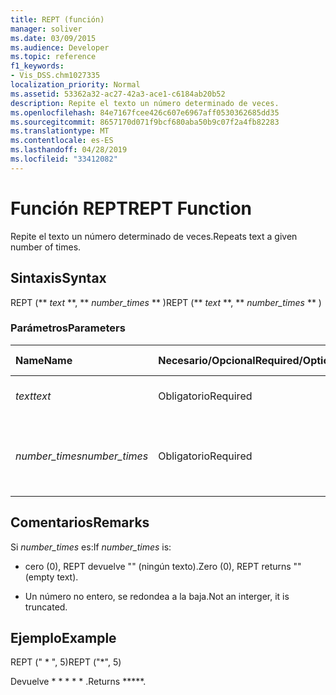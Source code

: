 ```yaml
---
title: REPT (función)
manager: soliver
ms.date: 03/09/2015
ms.audience: Developer
ms.topic: reference
f1_keywords:
- Vis_DSS.chm1027335
localization_priority: Normal
ms.assetid: 53362a32-ac27-42a3-ace1-c6184ab20b52
description: Repite el texto un número determinado de veces.
ms.openlocfilehash: 84e7167fcee426c607e6967aff0530362685dd35
ms.sourcegitcommit: 8657170d071f9bcf680aba50b9c07f2a4fb82283
ms.translationtype: MT
ms.contentlocale: es-ES
ms.lasthandoff: 04/28/2019
ms.locfileid: "33412082"
---
```

# <a name="rept-function"></a><span data-ttu-id="1db2c-103">Función REPT</span><span class="sxs-lookup"><span data-stu-id="1db2c-103">REPT Function</span></span>

<span data-ttu-id="1db2c-104">Repite el texto un número determinado de veces.</span><span class="sxs-lookup"><span data-stu-id="1db2c-104">Repeats text a given number of times.</span></span> 
  
## <a name="syntax"></a><span data-ttu-id="1db2c-105">Sintaxis</span><span class="sxs-lookup"><span data-stu-id="1db2c-105">Syntax</span></span>

<span data-ttu-id="1db2c-106">REPT (\*\* *text* \*\*, \*\* *number_times* \*\* )</span><span class="sxs-lookup"><span data-stu-id="1db2c-106">REPT (\*\* *text* \*\*, \*\* *number_times* \*\* )</span></span> 
  
### <a name="parameters"></a><span data-ttu-id="1db2c-107">Parámetros</span><span class="sxs-lookup"><span data-stu-id="1db2c-107">Parameters</span></span>

|<span data-ttu-id="1db2c-108">**Name**</span><span class="sxs-lookup"><span data-stu-id="1db2c-108">**Name**</span></span>|<span data-ttu-id="1db2c-109">**Necesario/Opcional**</span><span class="sxs-lookup"><span data-stu-id="1db2c-109">**Required/Optional**</span></span>|<span data-ttu-id="1db2c-110">**Tipo de datos**</span><span class="sxs-lookup"><span data-stu-id="1db2c-110">**Data Type**</span></span>|<span data-ttu-id="1db2c-111">**Descripción**</span><span class="sxs-lookup"><span data-stu-id="1db2c-111">**Description**</span></span>|
|:-----|:-----|:-----|:-----|
| <span data-ttu-id="1db2c-112">_text_</span><span class="sxs-lookup"><span data-stu-id="1db2c-112">_text_</span></span> <br/> |<span data-ttu-id="1db2c-113">Obligatorio</span><span class="sxs-lookup"><span data-stu-id="1db2c-113">Required</span></span>  <br/> |<span data-ttu-id="1db2c-114">**String**</span><span class="sxs-lookup"><span data-stu-id="1db2c-114">**String**</span></span> <br/> | <span data-ttu-id="1db2c-115">El texto que se desea repetir.</span><span class="sxs-lookup"><span data-stu-id="1db2c-115">The text you want to repeat.</span></span>  <br/> |
| <span data-ttu-id="1db2c-116">_number_times_</span><span class="sxs-lookup"><span data-stu-id="1db2c-116">_number_times_</span></span> <br/> |<span data-ttu-id="1db2c-117">Obligatorio</span><span class="sxs-lookup"><span data-stu-id="1db2c-117">Required</span></span>  <br/> |<span data-ttu-id="1db2c-118">**Number**</span><span class="sxs-lookup"><span data-stu-id="1db2c-118">**Number**</span></span> <br/> |<span data-ttu-id="1db2c-119">Número positivo que indica las veces que debe aparecer el texto.</span><span class="sxs-lookup"><span data-stu-id="1db2c-119">A positive number specifying the number of times to repeat text.</span></span>  <br/> |
   
## <a name="remarks"></a><span data-ttu-id="1db2c-120">Comentarios</span><span class="sxs-lookup"><span data-stu-id="1db2c-120">Remarks</span></span>

<span data-ttu-id="1db2c-121">Si  *number_times*  es:</span><span class="sxs-lookup"><span data-stu-id="1db2c-121">If  *number_times*  is:</span></span> 
  
- <span data-ttu-id="1db2c-122">cero (0), REPT devuelve "" (ningún texto).</span><span class="sxs-lookup"><span data-stu-id="1db2c-122">Zero (0), REPT returns "" (empty text).</span></span>
    
- <span data-ttu-id="1db2c-123">Un número no entero, se redondea a la baja.</span><span class="sxs-lookup"><span data-stu-id="1db2c-123">Not an interger, it is truncated.</span></span>
    
## <a name="example"></a><span data-ttu-id="1db2c-124">Ejemplo</span><span class="sxs-lookup"><span data-stu-id="1db2c-124">Example</span></span>

<span data-ttu-id="1db2c-125">REPT (" \* ", 5)</span><span class="sxs-lookup"><span data-stu-id="1db2c-125">REPT ("\*", 5)</span></span> 
  
<span data-ttu-id="1db2c-126">Devuelve \* \* \* \* \* .</span><span class="sxs-lookup"><span data-stu-id="1db2c-126">Returns \*\*\*\*\*.</span></span> 
  

